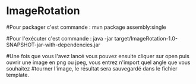 # ImageRotation
#Pour packager c'est commande :  mvn package assembly:single

#Pour l'exécuter c'est commande : java  -jar target/ImageRotation-1.0-SNAPSHOT-jar-with-dependencies.jar

#Une fois que vous l'avez lancé vous pouvez ensuite cliquer sur open puis ouvrir une image en png ou jpeg, vous entrez n'import quel angle que vous souhaitez #tourner l'image, le résultat sera sauvegardé dans le fichier template.
